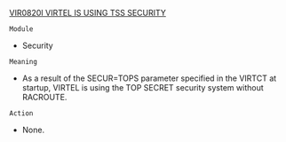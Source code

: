 [VIR0820I VIRTEL IS USING TSS SECURITY](https://virtel.readthedocs.io/en/latest/manuals/virtel/Virtel459MG/messages.html?highlight=VIR0820I#VIR0820I)

`Module`
- Security

`Meaning`
- As a result of the SECUR=TOPS parameter specified in the VIRTCT at startup, VIRTEL is using the TOP SECRET security system without RACROUTE.

`Action`
- None.

